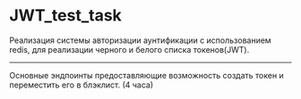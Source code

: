 # JWT_test_task

Реализация системы авторизации аунтификации с использованием redis, для реализации черного и белого списка токенов(JWT). 



---
Основные эндпоинты предоставляющие возможность создать токен и переместить его в блэклист. (4 часа)
